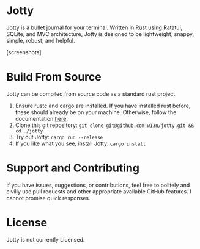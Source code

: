 # Jotty
Jotty is a bullet journal for your terminal. Written in Rust using Ratatui, SQLite, and MVC architecture, Jotty is designed to be lightweight, snappy, simple, robust, and helpful.

[screenshots]

# Build From Source
Jotty can be compiled from source code as a standard rust project.

1. Ensure rustc and cargo are installed. If you have installed rust before, these should already be on your machine. Otherwise, follow the documentation [here](https://rust-lang.org/learn/get-started/).
2. Clone this git repository: `git clone git@github.com:w13n/jotty.git && cd ./jotty`
3. Try out Jotty: `cargo run --release`
4. If you like what you see, install Jotty: `cargo install`

# Support and Contributing
If you have issues, suggestions, or contributions, feel free to politely and civilly use pull requests and other appropriate available GitHub features. I cannot promise quick responses.

# License
Jotty is not currently Licensed.
